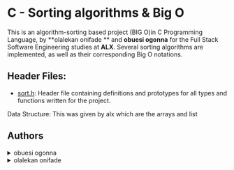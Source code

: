 # C - Sorting algorithms & Big O

This is an algorithm-sorting based project (BIG O)in C Programming Language, by **olalekan onifade ** and **obuesi ogonna** for the Full Stack Software Engineering studies at **ALX**. Several sorting algorithms are implemented, as well as their corresponding Big O notations.

## Header Files:

- [sort.h](./sort.h): Header file containing definitions and prototypes for all types and functions written for the project.

Data Structure:
This was given by alx which are the arrays and list

## Authors

<details>
    <summary>obuesi ogonna</summary>
    <ul>
    <li><a href="https://www.github.com/Austasty">Github</a></li>
    <li><a href="https://www.twitter.com/AUSTASTY">Twitter</a></li>
    <li><a href="mailto:obuesiogonna2@gmail.com">E-mail</a></li>
    </ul>
</details>
<details>
    <summary>olalekan onifade</summary>
    
    <ul
    <li><a href="https://www.github.com/locustbea">Github</a></li>
    <li><a href="https://www.twitter.com/locustbea">Twitter</a></li>
    <li><a href="mailto:olalekanonifade@gmail.com">E-mail</a></li>
    </ul>
</details>
